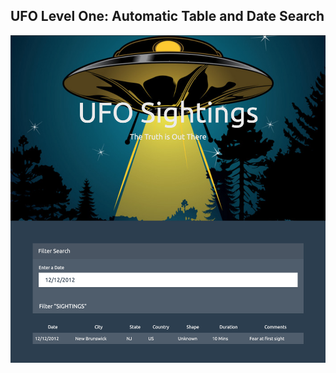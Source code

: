 ## UFO Level One: Automatic Table and Date Search
![header image](https://raw.githubusercontent.com/MAPatxot/javascript-challenge/master/UFO-Level-1/Screen%20Shot%202019-11-26%20at%205.00.44%20PM.png)
